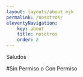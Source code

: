 ```yaml
---
layout: layouts/about.njk
permalink: /nosotros/
eleventyNavigation:
    key: about
    title: nosotros
    order: 2
---
```


Saludos


#Sin Permiso o Con Permiso